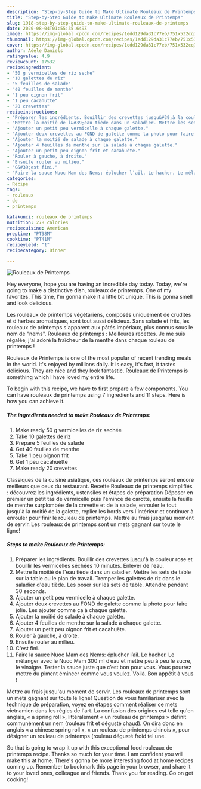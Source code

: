 ```yaml
---
description: "Step-by-Step Guide to Make Ultimate Rouleaux de Printemps"
title: "Step-by-Step Guide to Make Ultimate Rouleaux de Printemps"
slug: 1918-step-by-step-guide-to-make-ultimate-rouleaux-de-printemps
date: 2020-08-04T01:55:35.649Z
image: https://img-global.cpcdn.com/recipes/1edd129da31c77eb/751x532cq70/rouleaux-de-printemps-photo-principale-de-la-recette.jpg
thumbnail: https://img-global.cpcdn.com/recipes/1edd129da31c77eb/751x532cq70/rouleaux-de-printemps-photo-principale-de-la-recette.jpg
cover: https://img-global.cpcdn.com/recipes/1edd129da31c77eb/751x532cq70/rouleaux-de-printemps-photo-principale-de-la-recette.jpg
author: Adele Daniels
ratingvalue: 4.9
reviewcount: 17532
recipeingredient:
- "50 g vermicelles de riz seche"
- "10 galettes de riz"
- "5 feuilles de salade"
- "40 feuilles de menthe"
- "1 peu oignon frit"
- "1 peu cacahutte"
- "20 crevettes"
recipeinstructions:
- "Préparer les ingrédients. Bouillir des crevettes jusqu&#39;à la couleur rose et bouillir les vermicelles séchées 10 minutes. Enlever de l&#39;eau."
- "Mettre la moitié de l&#39;eau tiède dans un saladier. Mettre les sets de table sur la table ou le plan de travail. Tremper les galettes de riz dans le saladier d&#39;eau tiède. Les poser sur les sets de table. Attendre pendant 30 seconds."
- "Ajouter un petit peu vermicelle à chaque galette."
- "Ajouter deux crevettes au FOND de galette comme la photo pour faire jolie. Les ajouter comme ça à chaque galette."
- "Ajouter la moitié de salade à chaque galette."
- "Ajouter 4 feuilles de menthe sur la salade à chaque galette."
- "Ajouter un petit peu oignon frit et cacahuète."
- "Rouler à gauche, à droite."
- "Ensuite rouler au milieu."
- "C&#39;est fini."
- "Faire la sauce Nuoc Mam des Nems: éplucher l’ail. Le hacher. Le mélanger avec le Nuoc Mam 300 ml d’eau et mettre peu à peu le sucre, le vinaigre. Tester la sauce juste que c’est bon pour vous. Vous pourrez mettre du piment émincer comme vous voulez. Voilà. Bon appétit à vous !"
categories:
- Recipe
tags:
- rouleaux
- de
- printemps

katakunci: rouleaux de printemps 
nutrition: 278 calories
recipecuisine: American
preptime: "PT38M"
cooktime: "PT41M"
recipeyield: "1"
recipecategory: Dinner

---
```



![Rouleaux de Printemps](https://img-global.cpcdn.com/recipes/1edd129da31c77eb/751x532cq70/rouleaux-de-printemps-photo-principale-de-la-recette.jpg)

Hey everyone, hope you are having an incredible day today. Today, we're going to make a distinctive dish, rouleaux de printemps. One of my favorites. This time, I'm gonna make it a little bit unique. This is gonna smell and look delicious.

Les rouleaux de printemps végétariens, composés uniquement de crudités et d&#39;herbes aromatiques, sont tout aussi délicieux. Sans salade et frits, les rouleaux de printemps s&#39;apparent aux pâtés impériaux, plus connus sous le nom de &#34;nems&#34;. Rouleaux de printemps : Meilleures recettes. Je me suis régalée, j&#39;ai adoré la fraîcheur de la menthe dans chaque rouleau de printemps !

Rouleaux de Printemps is one of the most popular of recent trending meals in the world. It's enjoyed by millions daily. It is easy, it's fast, it tastes delicious. They are nice and they look fantastic. Rouleaux de Printemps is something which I have loved my entire life.


To begin with this recipe, we have to first prepare a few components. You can have rouleaux de printemps using 7 ingredients and 11 steps. Here is how you can achieve it.

<!--inarticleads1-->

##### The ingredients needed to make Rouleaux de Printemps:

1. Make ready 50 g vermicelles de riz sechée
1. Take 10 galettes de riz
1. Prepare 5 feuilles de salade
1. Get 40 feuilles de menthe
1. Take 1 peu oignon frit
1. Get 1 peu cacahuètte
1. Make ready 20 crevettes


Classiques de la cuisine asiatique, ces rouleaux de printemps seront encore meilleurs que ceux du restaurant. Recette Rouleaux de printemps simplifiés : découvrez les ingrédients, ustensiles et étapes de préparation Déposer en premier un petit tas de vermicelle puis l&#39;émincé de carotte, ensuite la feuille de menthe surplombée de la crevette et de la salade, enrouler le tout jusqu&#39;à la moitié de la galette, replier les bords vers l&#39;intérieur et continuer à enrouler pour finir le rouleau de printemps. Mettre au frais jusqu&#39;au moment de servir. Les rouleaux de printemps sont un mets gagnant sur toute le ligne! 

<!--inarticleads2-->

##### Steps to make Rouleaux de Printemps:

1. Préparer les ingrédients. Bouillir des crevettes jusqu&#39;à la couleur rose et bouillir les vermicelles séchées 10 minutes. Enlever de l&#39;eau.
1. Mettre la moitié de l&#39;eau tiède dans un saladier. Mettre les sets de table sur la table ou le plan de travail. Tremper les galettes de riz dans le saladier d&#39;eau tiède. Les poser sur les sets de table. Attendre pendant 30 seconds.
1. Ajouter un petit peu vermicelle à chaque galette.
1. Ajouter deux crevettes au FOND de galette comme la photo pour faire jolie. Les ajouter comme ça à chaque galette.
1. Ajouter la moitié de salade à chaque galette.
1. Ajouter 4 feuilles de menthe sur la salade à chaque galette.
1. Ajouter un petit peu oignon frit et cacahuète.
1. Rouler à gauche, à droite.
1. Ensuite rouler au milieu.
1. C&#39;est fini.
1. Faire la sauce Nuoc Mam des Nems: éplucher l’ail. Le hacher. Le mélanger avec le Nuoc Mam 300 ml d’eau et mettre peu à peu le sucre, le vinaigre. Tester la sauce juste que c’est bon pour vous. Vous pourrez mettre du piment émincer comme vous voulez. Voilà. Bon appétit à vous !


Mettre au frais jusqu&#39;au moment de servir. Les rouleaux de printemps sont un mets gagnant sur toute le ligne! Question de vous familiariser avec la technique de préparation, voyez en étapes comment réaliser ce mets vietnamien dans les règles de l&#39;art. La confusion des origines est telle qu&#39;en anglais, « a spring roll », littéralement « un rouleau de printemps » définit communément un nem (rouleau frit et dégusté chaud). On dira donc en anglais « a chinese spring roll », « un rouleau de printemps chinois », pour désigner un rouleau de printemps (rouleau dégusté froid tel une. 

So that is going to wrap it up with this exceptional food rouleaux de printemps recipe. Thanks so much for your time. I am confident you will make this at home. There's gonna be more interesting food at home recipes coming up. Remember to bookmark this page in your browser, and share it to your loved ones, colleague and friends. Thank you for reading. Go on get cooking!
